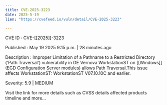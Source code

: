 ```yaml
---
title: CVE-2025-3223
date: 2025-5-19
lien: "https://cvefeed.io/vuln/detail/CVE-2025-3223"

---
```


CVE ID : CVE-[[2025]]-3223

Published :  May 19
2025
9:15 p.m. | 28 minutes ago

Description : Improper Limitation of a Pathname to a Restricted Directory ('Path Traversal') vulnerability in GE Vernova WorkstationST on [[Windows]] (EGD Configuration Server modules) allows Path Traversal.This issue affects WorkstationST: WorkstationST V07.10.10C and earlier.

Severity: 5.9 | MEDIUM

Visit the link for more details
such as CVSS details
affected products
timeline
and more...
